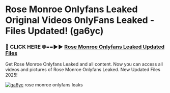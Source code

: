 # Rose Monroe Onlyfans Leaked Original Videos 0nlyFans Leaked - Files Updated! (ga6yc)

<h3>🔴 CLICK HERE 🌐==►► <a href="https://tinyurl.com/2jnfzry5" rel="nofollow">Rose Monroe Onlyfans Leaked Updated Files</a></h3>

Get Rose Monroe Onlyfans Leaked and all content. Now you can access all videos and pictures of Rose Monroe Onlyfans Leaked. New Updated Files 2025!

[![ga6yc](https://i.imgur.com/GyGTBgg.gif)](https://tinyurl.com/2jnfzry5)
rose monroe onlyfans leaks